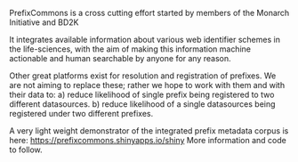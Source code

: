 PrefixCommons is a cross cutting effort started by members of the Monarch Initiative and BD2K

It integrates available information about various web identifier schemes in the life-sciences, with the aim of making this information machine actionable and human searchable by anyone for any reason.

Other great platforms exist for resolution and registration of prefixes. We are not aiming to replace these; rather we hope to work with them and with their data to: a) reduce likelihood of single prefix being registered to two different datasources. b) reduce likelihood of a single datasources being registered under two different prefixes.

A very light weight demonstrator of the integrated prefix metadata corpus is here: https://prefixcommons.shinyapps.io/shiny More information and code to follow.

